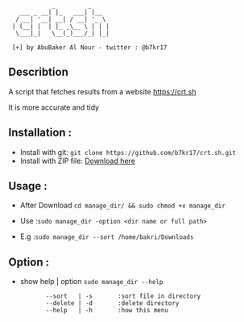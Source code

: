 
	            _         _     
	   ___ _ __| |_   ___| |__  
	  / __| '__| __| / __| '_ \ 
	 | (__| |  | |_ _\__ \ | | |
	  \___|_|   \__(_)___/_| |_|
  	
	 [+] by AbuBaker Al Nour - twitter : @b7kr17

## Describtion
A script that fetches results from a website
https://crt.sh

It is more accurate and tidy


## Installation :
- Install with git: `git clone https://github.com/b7kr17/crt.sh.git`
- Install with ZIP file: [Download here](https://github.com/b7kr17/crt.sh/archive/refs/heads/main.zip)

## Usage :
- After Download `cd manage_dir/ && sudo chmod +x manage_dir`

- Use  :`sudo manage_dir -option <dir name or full path>`
- E.g  :`sudo manage_dir --sort /home/bakri/Downloads`

## Option :
 - show help | option `sudo manage_dir --help`
 
		      --sort   | -s       :sort file in directory
    	      --delete | -d       :delete directory
              --help   | -h       :how this menu

